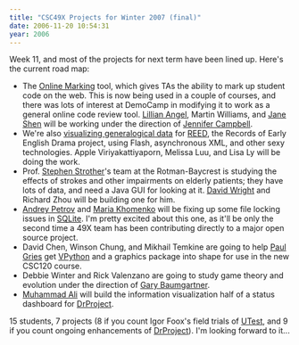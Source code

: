 ```yaml
---
title: "CSC49X Projects for Winter 2007 (final)"
date: 2006-11-20 10:54:31
year: 2006
---
```

Week 11, and most of the projects for next term have been lined up.  Here's the current road map:
<ul>
	<li>The <a href="https://stanley.cs.utoronto.ca/csc49x/drproject/olm">Online Marking</a> tool, which gives TAs the ability to mark up student code on the web. This is now being used in a couple of courses, and there was lots of interest at DemoCamp in modifying it to work as a general online code review tool. <a href="https://stanley.cs.utoronto.ca/csc49x/drproject/olm/wiki/LillianAngel">Lillian Angel</a>, Martin Williams, and <a href="https://www.drproject.org/TreeViz/wiki/JaneShen">Jane Shen</a> will be working under the direction of <a href="http://www.cs.toronto.edu/~campbell">Jennifer Campbell</a>.</li>
	<li>We're also <a href="https://stanley.cs.utoronto.ca/csc49x/drproject/TreeViz">visualizing generalogical data</a> for <a href="http://www.reed.utoronto.ca/index.html">REED</a>, the Records of Early English Drama project, using Flash, asynchronous XML, and other sexy technologies.  Apple Viriyakattiyaporn, Melissa Luu, and Lisa Ly will be doing the work.</li>
	<li>Prof. <a href="http://medbio.utoronto.ca/faculty/strother.html">Stephen Strother</a>'s team at the Rotman-Baycrest is studying the effects of strokes and other impairments on elderly patients; they have lots of data, and need a Java GUI for looking at it.  <a href="https://www.drproject.org/MailClouds/wiki/David">David Wright</a> and Richard Zhou will be building one for him.</li>
	<li><a href="https://www.drproject.org/olm/wiki/AndreyPetrov">Andrey Petrov</a> and <a href="https://www.drproject.org/Sandboxecution/wiki/MariaKhomenko">Maria Khomenko</a> will be fixing up some file locking issues in <a href="http://www.sqlite.org">SQLite</a>. I'm pretty excited about this one, as it'll be only the second time a 49X team has been contributing directly to a major open source project.</li>
	<li>David Chen, Winson Chung, and Mikhail Temkine are going to help <a href="http://www.cs.utoronto.ca/~pgries">Paul Gries</a> get <a href="http://vpython.org/">VPython</a> and a graphics package into shape for use in the new CSC120 course.</li>
	<li>Debbie Winter and Rick Valenzano are going to study game theory and evolution under the direction of <a href="http://www.cs.toronto.edu/~gfb/">Gary Baumgartner</a>.</li>
	<li><a href="https://www.drproject.org/TreeViz/wiki/MuhammadAli">Muhammad Ali</a> will build the information visualization half of a status dashboard for <a href="http://www.drproject.org">DrProject</a>.</li>
</ul>
15 students, 7 projects (8 if you count Igor Foox's field trials of <a href="https://www.drproject.org/utest">UTest</a>, and 9 if you count ongoing enhancements of <a href="http://www.drproject.org">DrProject</a>).  I'm looking forward to it...
